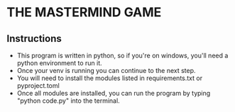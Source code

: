 # THE MASTERMIND GAME

## Instructions
- This program is written in python, so if you're on windows, you'll need a python environment to run it.
- Once your venv is running you can continue to the next step.
- You will need to install the modules listed in requirements.txt or pyproject.toml
- Once all modules are installed, you can run the program by typing "python code.py" into the terminal.